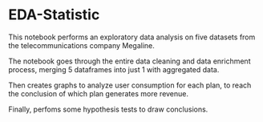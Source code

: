 # EDA-Statistic
This notebook performs an exploratory data analysis on five datasets from the telecommunications company Megaline.

The notebook goes through the entire data cleaning and data enrichment process, merging 5 dataframes into just 1 with aggregated data.

Then creates graphs to analyze user consumption for each plan, to reach the conclusion of which plan generates more revenue.

Finally, perfoms some hypothesis tests to draw conclusions.

